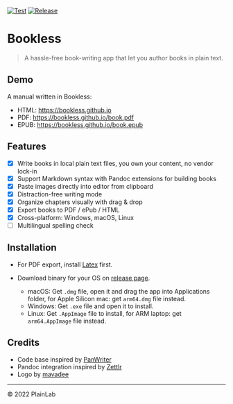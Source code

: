 [![Test](https://github.com/plainlab/bookless/actions/workflows/test.yml/badge.svg)][6]
[![Release](https://img.shields.io/github/v/release/plainlab/bookless)][5]

# Bookless

> A hassle-free book-writing app that let you author books in plain text.

## Demo

A manual written in Bookless:

- HTML: https://bookless.github.io
- PDF: https://bookless.github.io/book.pdf
- EPUB: https://bookless.github.io/book.epub

## Features

- [x] Write books in local plain text files, you own your content, no vendor lock-in
- [x] Support Markdown syntax with Pandoc extensions for building books
- [x] Paste images directly into editor from clipboard
- [x] Distraction-free writing mode
- [x] Organize chapters visually with drag & drop
- [x] Export books to PDF / ePub / HTML
- [x] Cross-platform: Windows, macOS, Linux
- [ ] Multilingual spelling check

## Installation

- For PDF export, install [Latex][4] first.
- Download binary for your OS on [release page][5].

  - macOS: Get `.dmg` file, open it and drag the app into Applications folder, for Apple
    Silicon mac: get `arm64.dmg` file instead.
  - Windows: Get `.exe` file and open it to install.
  - Linux: Get `.AppImage` file to install, for ARM laptop: get `arm64.AppImage` file instead.

## Credits

- Code base inspired by [PanWriter][1]
- Pandoc integration inspired by [Zettlr][2]
- Logo by [mavadee][3]

---

&copy; 2022 PlainLab

[1]: https://github.com/mb21/panwriter
[2]: https://github.com/Zettlr/Zettlr
[3]: https://www.flaticon.com/authors/mavadee
[4]: https://www.latex-project.org/get/
[5]: https://github.com/plainlab/bookless/releases
[6]: https://github.com/plainlab/bookless/actions/workflows/test.yml
